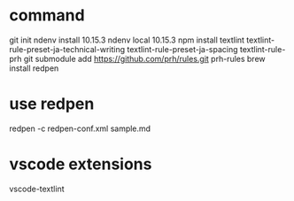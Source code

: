 # command
git init
ndenv install 10.15.3
ndenv local 10.15.3
npm install textlint textlint-rule-preset-ja-technical-writing textlint-rule-preset-ja-spacing textlint-rule-prh
git submodule add https://github.com/prh/rules.git prh-rules
brew install redpen

# use redpen
redpen -c redpen-conf.xml sample.md

# vscode extensions
vscode-textlint